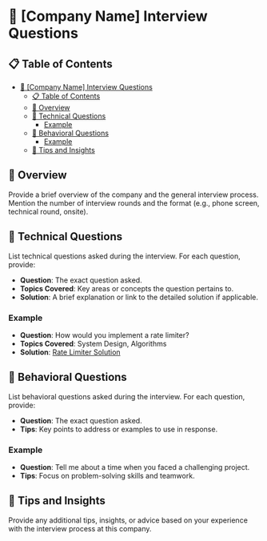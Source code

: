 # 🏢 [Company Name] Interview Questions

## 📋 Table of Contents
- [🏢 \[Company Name\] Interview Questions](#-company-name-interview-questions)
	- [📋 Table of Contents](#-table-of-contents)
	- [📖 Overview](#-overview)
	- [🧩 Technical Questions](#-technical-questions)
		- [Example](#example)
	- [🤝 Behavioral Questions](#-behavioral-questions)
		- [Example](#example-1)
	- [🌟 Tips and Insights](#-tips-and-insights)

## 📖 Overview
Provide a brief overview of the company and the general interview process. Mention the number of interview rounds and the format (e.g., phone screen, technical round, onsite).

## 🧩 Technical Questions
List technical questions asked during the interview. For each question, provide:
- **Question**: The exact question asked.
- **Topics Covered**: Key areas or concepts the question pertains to.
- **Solution**: A brief explanation or link to the detailed solution if applicable.

### Example
- **Question**: How would you implement a rate limiter?
- **Topics Covered**: System Design, Algorithms
- **Solution**: [Rate Limiter Solution](./Solutions/RateLimiter.md)

## 🤝 Behavioral Questions
List behavioral questions asked during the interview. For each question, provide:
- **Question**: The exact question asked.
- **Tips**: Key points to address or examples to use in response.

### Example
- **Question**: Tell me about a time when you faced a challenging project.
- **Tips**: Focus on problem-solving skills and teamwork.

## 🌟 Tips and Insights
Provide any additional tips, insights, or advice based on your experience with the interview process at this company.
